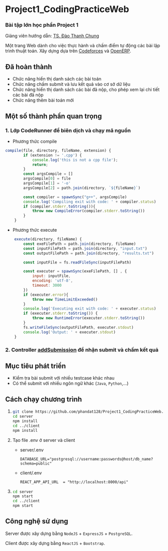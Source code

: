 # Project1_CodingPracticeWeb
### Bài tập lớn học phần Project 1
Giảng viên hướng dẫn: [TS. Đào Thanh Chung](https://soict.hust.edu.vn/ts-dao-thanh-chung.html)

Một trang Web dành cho việc thực hành và chấm điểm tự động các bài lập trình thuật toán. Xây dựng dựa trên [Codeforces](https://codeforces.com) và [OpenERP](https://openerp.dailyopt.ai).
## Đã hoàn thành
* Chức năng hiển thị danh sách các bài toán
* Chức năng chấm submit và lưu kết quả vào cơ sở dữ liệu
* Chức năng hiển thị danh sách các bài đã nộp, cho phép xem lại chi tiết các bài đã nộp
* Chức năng thêm bài toán mới
## Một số thành phần quan trọng
### 1. Lớp CodeRunner để biên dịch và chạy mã nguồn
* Phương thức compile
```javascript
compile(file, directory, fileName, extension) {
        if (extension != '.cpp') {
            console.log('this is not a cpp file');
            return;
        }
        const argsCompile = []
        argsCompile[0] = file
        argsCompile[1] = '-o'
        argsCompile[2] = path.join(directory, `${fileName}`)

        const compiler = spawnSync("g++", argsCompile)
        console.log('Compiling exit with code: ' + compiler.status)
        if (compiler.stderr.toString()){
            throw new CompileError(compiler.stderr.toString())
        }
    }

```
* Phương thức execute
```javascript
    execute(directory, fileName) {
        const exeFilePath = path.join(directory, fileName)
        const inputFilePath = path.join(directory, "input.txt")
        const outputFilePath = path.join(directory, "results.txt")

        const inputFile = fs.readFileSync(inputFilePath)

        const executer = spawnSync(exeFilePath, [] , {
            input: inputFile,
            encoding: 'utf-8',
            timeout: 3000
        })
        if (executer.error){
            throw new TimeLimitExceeded()
        }
        console.log('Executing exit with code: ' + executer.status)
        if (executer.stderr.toString()) {
            throw new RuntimeError(executer.stderr.toString())
        }
        fs.writeFileSync(outputFilePath, executer.stdout)
        console.log('Output: ' + executer.stdout)
    }
```
### 2. Controller [addSubmission](https://github.com/phandat128/Project1_CodingPracticeWeb/blob/main/server/src/controllers/submission/addSubmission.js) để nhận submit và chấm kết quả

## Mục tiêu phát triển
* Kiểm tra bài submit với nhiều testcase khác nhau
* Có thể submit với nhiều ngôn ngữ khác (`Java`, `Python`,...)

## Cách chạy chương trình
1. 
    ```bash
    git clone https://github.com/phandat128/Project1_CodingPracticeWeb.git
    cd server
    npm install
    cd ../client
    npm install
    ```
2. Tạo file .env ở server và client
    * server/.env

        `DATABASE_URL="postgresql://username:passwords@host/db_name?schema=public"`
    * client/.env

        `REACT_APP_API_URL  = "http://localhost:8000/api"`
3. 
    ```bash
    cd server
    npm start
    cd ../client
    npm start
    ```
## Công nghệ sử dụng
Server được xây dựng bằng `NodeJS` + `ExpressJS` + `PostgreSQL`.

Client được xây dựng bằng `ReactJS` + `Bootstrap`.